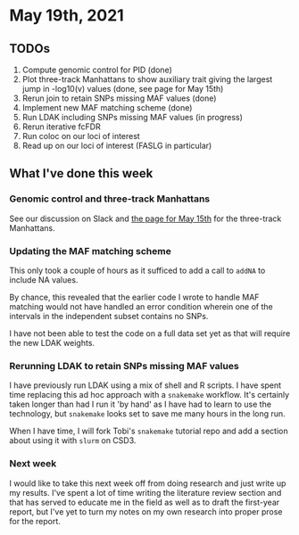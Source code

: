 # May 19th, 2021

## TODOs

1. Compute genomic control for PID (done)
2. Plot three-track Manhattans to show auxiliary trait giving the largest jump in -log10(v) values (done, see page for May 15th)
3. Rerun join to retain SNPs missing MAF values (done)
4. Implement new MAF matching scheme (done)
5. Run LDAK including SNPs missing MAF values (in progress)
6. Rerun iterative fcFDR 
7. Run coloc on our loci of interest
8. Read up on our loci of interest (FASLG in particular)

## What I've done this week

### Genomic control and three-track Manhattans

See our discussion on Slack and [the page for May 15th](/entries/150521/150521.html) for the three-track Manhattans.

### Updating the MAF matching scheme

This only took a couple of hours as it sufficed to add a call to `addNA` to include NA values. 

By chance, this revealed that the earlier code I wrote to handle MAF matching would not have handled an error condition wherein one of the intervals in the independent subset contains no SNPs. 

I have not been able to test the code on a full data set yet as that will require the new LDAK weights.

### Rerunning LDAK to retain SNPs missing MAF values

I have previously run LDAK using a mix of shell and R scripts. I have spent time replacing this ad hoc approach with a `snakemake` workflow. It's certainly taken longer than had I run it 'by hand' as I have had to learn to use the technology, but `snakemake` looks set to save me many hours in the long run.

When I have time, I will fork Tobi's `snakemake` tutorial repo and add a section about using it with `slurm` on CSD3. 

### Next week

I would like to take this next week off from doing research and just write up my results. I've spent a lot of time writing the literature review section and that has served to educate me in the field as well as to draft the first-year report, but I've yet to turn my notes on my own research into proper prose for the report. 
